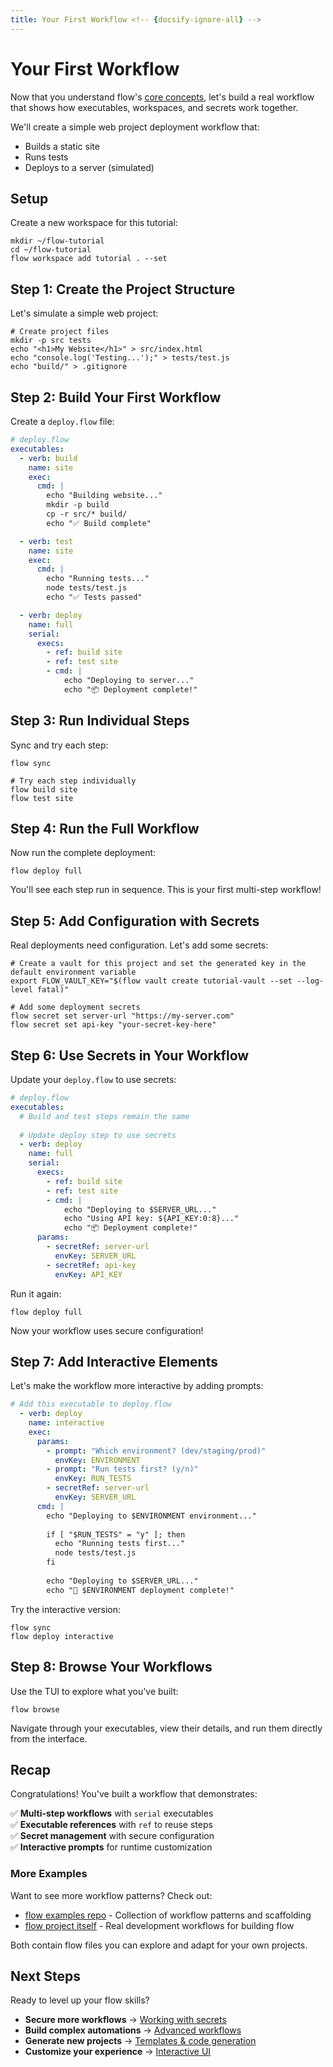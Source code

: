 ```yaml
---
title: Your First Workflow <!-- {docsify-ignore-all} -->
---
```


# Your First Workflow

Now that you understand flow's [core concepts](concepts.md), let's build a real workflow that shows how executables, workspaces, and secrets work together.

We'll create a simple web project deployment workflow that:
- Builds a static site
- Runs tests
- Deploys to a server (simulated)

## Setup

Create a new workspace for this tutorial:

```shell
mkdir ~/flow-tutorial
cd ~/flow-tutorial
flow workspace add tutorial . --set
```

## Step 1: Create the Project Structure

Let's simulate a simple web project:

```shell
# Create project files
mkdir -p src tests
echo "<h1>My Website</h1>" > src/index.html
echo "console.log('Testing...');" > tests/test.js
echo "build/" > .gitignore
```

## Step 2: Build Your First Workflow

Create a `deploy.flow` file:

```yaml
# deploy.flow
executables:
  - verb: build
    name: site
    exec:
      cmd: |
        echo "Building website..."
        mkdir -p build
        cp -r src/* build/
        echo "✅ Build complete"

  - verb: test
    name: site
    exec:
      cmd: |
        echo "Running tests..."
        node tests/test.js
        echo "✅ Tests passed"

  - verb: deploy
    name: full
    serial:
      execs:
        - ref: build site
        - ref: test site
        - cmd: |
            echo "Deploying to server..."
            echo "📦 Deployment complete!"
```

## Step 3: Run Individual Steps

Sync and try each step:

```shell
flow sync

# Try each step individually
flow build site
flow test site
```

## Step 4: Run the Full Workflow

Now run the complete deployment:

```shell
flow deploy full
```

You'll see each step run in sequence. This is your first multi-step workflow!

## Step 5: Add Configuration with Secrets

Real deployments need configuration. Let's add some secrets:

```shell
# Create a vault for this project and set the generated key in the default environment variable
export FLOW_VAULT_KEY="$(flow vault create tutorial-vault --set --log-level fatal)"

# Add some deployment secrets
flow secret set server-url "https://my-server.com"
flow secret set api-key "your-secret-key-here"
```

## Step 6: Use Secrets in Your Workflow

Update your `deploy.flow` to use secrets:

```yaml
# deploy.flow
executables:
  # Build and test steps remain the same
  
  # Update deploy step to use secrets
  - verb: deploy
    name: full
    serial:
      execs:
        - ref: build site
        - ref: test site
        - cmd: |
            echo "Deploying to $SERVER_URL..."
            echo "Using API key: ${API_KEY:0:8}..."
            echo "📦 Deployment complete!"
      params:
        - secretRef: server-url
          envKey: SERVER_URL
        - secretRef: api-key
          envKey: API_KEY
```

Run it again:

```shell
flow deploy full
```

Now your workflow uses secure configuration!

## Step 7: Add Interactive Elements

Let's make the workflow more interactive by adding prompts:

```yaml
# Add this executable to deploy.flow
  - verb: deploy
    name: interactive
    exec:
      params:
        - prompt: "Which environment? (dev/staging/prod)"
          envKey: ENVIRONMENT
        - prompt: "Run tests first? (y/n)"
          envKey: RUN_TESTS
        - secretRef: server-url
          envKey: SERVER_URL
      cmd: |
        echo "Deploying to $ENVIRONMENT environment..."
        
        if [ "$RUN_TESTS" = "y" ]; then
          echo "Running tests first..."
          node tests/test.js
        fi
        
        echo "Deploying to $SERVER_URL..."
        echo "🚀 $ENVIRONMENT deployment complete!"
```

Try the interactive version:

```shell
flow sync
flow deploy interactive
```

## Step 8: Browse Your Workflows

Use the TUI to explore what you've built:

```shell
flow browse
```

Navigate through your executables, view their details, and run them directly from the interface.

## Recap

Congratulations! You've built a workflow that demonstrates:

✅ **Multi-step workflows** with `serial` executables  
✅ **Executable references** with `ref` to reuse steps  
✅ **Secret management** with secure configuration  
✅ **Interactive prompts** for runtime customization

### More Examples

Want to see more workflow patterns? Check out:
- [flow examples repo](https://github.com/flowexec/examples) - Collection of workflow patterns and scaffolding
- [flow project itself](https://github.com/flowexec/flow/tree/main/.execs) - Real development workflows for building flow

Both contain flow files you can explore and adapt for your own projects.

## Next Steps

Ready to level up your flow skills?

- **Secure more workflows** → [Working with secrets](secrets.md)
- **Build complex automations** → [Advanced workflows](advanced.md)
- **Generate new projects** → [Templates & code generation](templating.md)
- **Customize your experience** → [Interactive UI](interactive.md)
